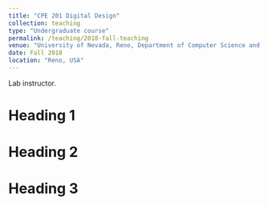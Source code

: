 ```yaml
---
title: "CPE 201 Digital Design"
collection: teaching
type: "Undergraduate course"
permalink: /teaching/2018-fall-teaching
venue: "University of Nevada, Reno, Department of Computer Science and Engineering"
date: Fall 2018
location: "Reno, USA"
---
```


Lab instructor. 

Heading 1
======

Heading 2
======

Heading 3
======
